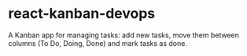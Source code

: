 # react-kanban-devops
A Kanban app for managing tasks: add new tasks, move them between columns (To Do, Doing, Done) and mark tasks as done.
